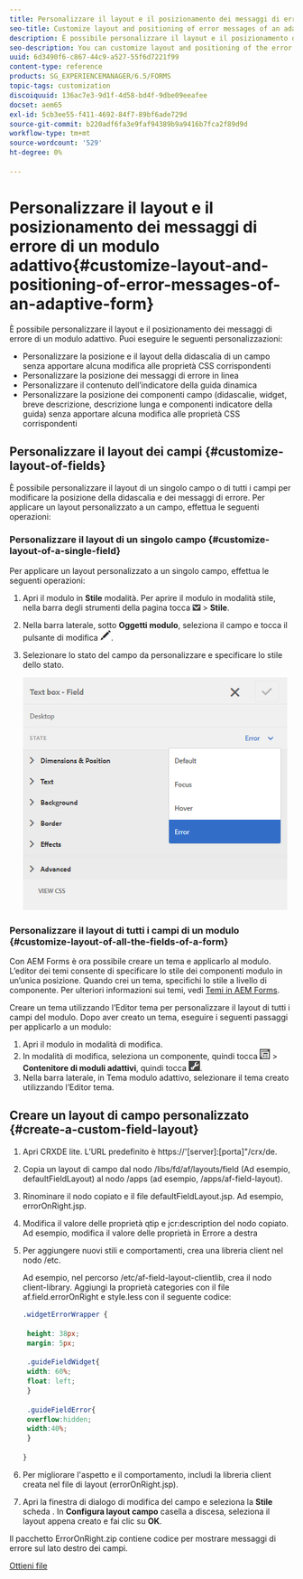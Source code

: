 ```yaml
---
title: Personalizzare il layout e il posizionamento dei messaggi di errore di un modulo adattivo
seo-title: Customize layout and positioning of error messages of an adaptive form
description: È possibile personalizzare il layout e il posizionamento dei messaggi di errore di un adattatore per.
seo-description: You can customize layout and positioning of the error messages of an adaptive for.
uuid: 6d3490f6-c867-44c9-a527-55f6d7221f99
content-type: reference
products: SG_EXPERIENCEMANAGER/6.5/FORMS
topic-tags: customization
discoiquuid: 136ac7e3-9d1f-4d58-bd4f-9dbe09eeafee
docset: aem65
exl-id: 5cb3ee55-f411-4692-84f7-89bf6ade729d
source-git-commit: b220adf6fa3e9faf94389b9a9416b7fca2f89d9d
workflow-type: tm+mt
source-wordcount: '529'
ht-degree: 0%

---
```


# Personalizzare il layout e il posizionamento dei messaggi di errore di un modulo adattivo{#customize-layout-and-positioning-of-error-messages-of-an-adaptive-form}

È possibile personalizzare il layout e il posizionamento dei messaggi di errore di un modulo adattivo. Puoi eseguire le seguenti personalizzazioni:

* Personalizzare la posizione e il layout della didascalia di un campo senza apportare alcuna modifica alle proprietà CSS corrispondenti
* Personalizzare la posizione dei messaggi di errore in linea
* Personalizzare il contenuto dell’indicatore della guida dinamica
* Personalizzare la posizione dei componenti campo (didascalie, widget, breve descrizione, descrizione lunga e componenti indicatore della guida) senza apportare alcuna modifica alle proprietà CSS corrispondenti

## Personalizzare il layout dei campi {#customize-layout-of-fields}

È possibile personalizzare il layout di un singolo campo o di tutti i campi per modificare la posizione della didascalia e dei messaggi di errore. Per applicare un layout personalizzato a un campo, effettua le seguenti operazioni:

### Personalizzare il layout di un singolo campo {#customize-layout-of-a-single-field}

Per applicare un layout personalizzato a un singolo campo, effettua le seguenti operazioni:

1. Apri il modulo in **Stile** modalità. Per aprire il modulo in modalità stile, nella barra degli strumenti della pagina tocca ![elenco a discesa canvas](assets/canvas-drop-down.png) > **Stile**.
1. Nella barra laterale, sotto **Oggetti modulo**, seleziona il campo e tocca il pulsante di modifica ![pulsante di modifica](assets/edit-button.png).
1. Selezionare lo stato del campo da personalizzare e specificare lo stile dello stato.

   ![Specifica dello stile in linea di un campo](assets/edit-error-state.png)

### Personalizzare il layout di tutti i campi di un modulo {#customize-layout-of-all-the-fields-of-a-form}

Con AEM Forms è ora possibile creare un tema e applicarlo al modulo. L’editor dei temi consente di specificare lo stile dei componenti modulo in un’unica posizione. Quando crei un tema, specifichi lo stile a livello di componente. Per ulteriori informazioni sui temi, vedi [Temi in AEM Forms](../../forms/using/themes.md).

Creare un tema utilizzando l’Editor tema per personalizzare il layout di tutti i campi del modulo. Dopo aver creato un tema, eseguire i seguenti passaggi per applicarlo a un modulo:

1. Apri il modulo in modalità di modifica.
1. In modalità di modifica, seleziona un componente, quindi tocca ![a livello di campo](assets/field-level.png) > **Contenitore di moduli adattivi**, quindi tocca ![cmppr](assets/cmppr.png).
1. Nella barra laterale, in Tema modulo adattivo, selezionare il tema creato utilizzando l’Editor tema.

## Creare un layout di campo personalizzato {#create-a-custom-field-layout}

1. Apri CRXDE lite. L’URL predefinito è https://&#39;[server]:[porta]&quot;/crx/de.
1. Copia un layout di campo dal nodo /libs/fd/af/layouts/field (Ad esempio, defaultFieldLayout) al nodo /apps (ad esempio, /apps/af-field-layout).
1. Rinominare il nodo copiato e il file defaultFieldLayout.jsp. Ad esempio, errorOnRight.jsp.

1. Modifica il valore delle proprietà qtip e jcr:description del nodo copiato. Ad esempio, modifica il valore delle proprietà in Errore a destra

1. Per aggiungere nuovi stili e comportamenti, crea una libreria client nel nodo /etc.

   Ad esempio, nel percorso /etc/af-field-layout-clientlib, crea il nodo client-library. Aggiungi la proprietà categories con il file af.field.errorOnRight e style.less con il seguente codice:

   ```css
   .widgetErrorWrapper {
   
    height: 38px;
    margin: 5px;
   
    .guideFieldWidget{
    width: 60%;
    float: left; 
    }
   
    .guideFieldError{
    overflow:hidden;
    width:40%; 
    }
   
   }
   ```

1. Per migliorare l&#39;aspetto e il comportamento, includi la libreria client creata nel file di layout (errorOnRight.jsp).
1. Apri la finestra di dialogo di modifica del campo e seleziona la **Stile** scheda . In **Configura layout campo** casella a discesa, seleziona il layout appena creato e fai clic su **OK**.

Il pacchetto ErrorOnRight.zip contiene codice per mostrare messaggi di errore sul lato destro dei campi.

[Ottieni file](assets/erroronright.zip)
